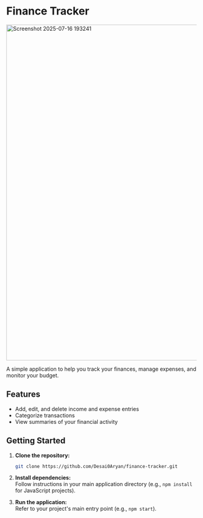 # Finance Tracker
<img width="1602" height="890" alt="Screenshot 2025-07-16 193241" src="https://github.com/user-attachments/assets/7a67715d-1058-40ba-9787-3217e9eeab90" />

A simple application to help you track your finances, manage expenses, and monitor your budget.

## Features

- Add, edit, and delete income and expense entries
- Categorize transactions
- View summaries of your financial activity

## Getting Started

1. **Clone the repository:**
   ```bash
   git clone https://github.com/Desai0Aryan/finance-tracker.git
   ```
2. **Install dependencies:**  
   Follow instructions in your main application directory (e.g., `npm install` for JavaScript projects).

3. **Run the application:**  
   Refer to your project's main entry point (e.g., `npm start`).
